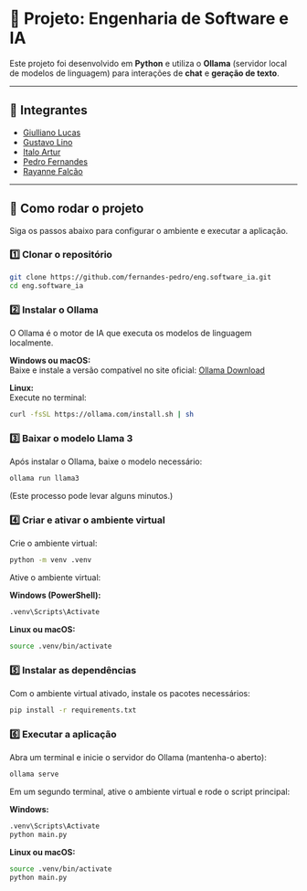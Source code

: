 # 🧠 Projeto: Engenharia de Software e IA

Este projeto foi desenvolvido em **Python** e utiliza o **Ollama** (servidor local de modelos de linguagem) para interações de **chat** e **geração de texto**.

---

## 👥 Integrantes

- [Giulliano Lucas](https://github.com/giulms)
- [Gustavo Lino](https://github.com/GustavoLino728)
- [Italo Artur](https://github.com/ItaloVasconcelos05)
- [Pedro Fernandes](https://github.com/fernandes-pedro)
- [Rayanne Falcão](https://github.com/rayannefalcaoo)

---

## 🚀 Como rodar o projeto

Siga os passos abaixo para configurar o ambiente e executar a aplicação.

### 1️⃣ Clonar o repositório

```bash
git clone https://github.com/fernandes-pedro/eng.software_ia.git
cd eng.software_ia
```

### 2️⃣ Instalar o Ollama

O Ollama é o motor de IA que executa os modelos de linguagem localmente.

**Windows ou macOS:**  
Baixe e instale a versão compatível no site oficial: [Ollama Download](https://ollama.com/download)

**Linux:**  
Execute no terminal:
```bash
curl -fsSL https://ollama.com/install.sh | sh
```

### 3️⃣ Baixar o modelo Llama 3

Após instalar o Ollama, baixe o modelo necessário:
```bash
ollama run llama3
```
(Este processo pode levar alguns minutos.)

### 4️⃣ Criar e ativar o ambiente virtual

Crie o ambiente virtual:
```bash
python -m venv .venv
```

Ative o ambiente virtual:

**Windows (PowerShell):**
```bash
.venv\Scripts\Activate
```

**Linux ou macOS:**
```bash
source .venv/bin/activate
```

### 5️⃣ Instalar as dependências

Com o ambiente virtual ativado, instale os pacotes necessários:
```bash
pip install -r requirements.txt
```

### 6️⃣ Executar a aplicação

Abra um terminal e inicie o servidor do Ollama (mantenha-o aberto):
```bash
ollama serve
```

Em um segundo terminal, ative o ambiente virtual e rode o script principal:

**Windows:**
```bash
.venv\Scripts\Activate
python main.py
```

**Linux ou macOS:**
```bash
source .venv/bin/activate
python main.py
``` 